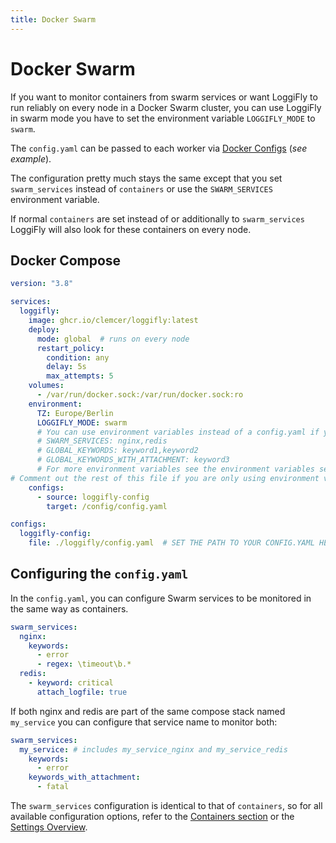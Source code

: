 ```yaml
---
title: Docker Swarm
---
```


# Docker Swarm

If you want to monitor containers from swarm services or want LoggiFly to run reliably on every node in a Docker Swarm cluster, you can use LoggiFly in swarm mode you have to set the environment variable `LOGGIFLY_MODE` to `swarm`.

The `config.yaml` can be passed to each worker via [Docker Configs](https://docs.docker.com/reference/cli/docker/config/) (_see example_).

The configuration pretty much stays the same except that you set `swarm_services` instead of `containers` or use the `SWARM_SERVICES` environment variable. 

If normal `containers` are set instead of or additionally to `swarm_services` LoggiFly will also look for these containers on every node.

## Docker Compose

```yaml
version: "3.8"

services:
  loggifly:
    image: ghcr.io/clemcer/loggifly:latest
    deploy:
      mode: global  # runs on every node
      restart_policy:
        condition: any
        delay: 5s
        max_attempts: 5
    volumes:
      - /var/run/docker.sock:/var/run/docker.sock:ro 
    environment:
      TZ: Europe/Berlin
      LOGGIFLY_MODE: swarm
      # You can use environment variables instead of a config.yaml if you want
      # SWARM_SERVICES: nginx,redis
      # GLOBAL_KEYWORDS: keyword1,keyword2
      # GLOBAL_KEYWORDS_WITH_ATTACHMENT: keyword3
      # For more environment variables see the environment variables section in the docs 
# Comment out the rest of this file if you are only using environment variables
    configs:
      - source: loggifly-config
        target: /config/config.yaml  

configs:
  loggifly-config:
    file: ./loggifly/config.yaml  # SET THE PATH TO YOUR CONFIG.YAML HERE

```

## Configuring the `config.yaml`


In the `config.yaml`, you can configure Swarm services to be monitored in the same way as containers.

```yaml
swarm_services:
  nginx:
    keywords:
      - error
      - regex: \timeout\b.* 
  redis:
    - keyword: critical
      attach_logfile: true
```

If both nginx and redis are part of the same compose stack named `my_service` you can configure that service name to monitor both:
```yaml
swarm_services:
  my_service: # includes my_service_nginx and my_service_redis
    keywords:
      - error
    keywords_with_attachment:
      - fatal
```

The `swarm_services` configuration is identical to that of `containers`, so for all available configuration options, refer to the [Containers section](./config_sections/containers) or the [Settings Overview](./settings-overview). 


